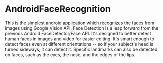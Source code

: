 # AndroidFaceRecognition
This is the simplest android application which recognizes the faces from images using Google Vision API. Face Detection is a leap forward from the previous Android FaceDetector/Face API. It's designed to better detect human faces in images and video for easier editing. It's smart enough to detect faces even at different orientations -- so if your subject's head is turned sideways, it can detect it. Specific landmarks can also be detected on faces, such as the eyes, the nose, and the edges of the lips.   
